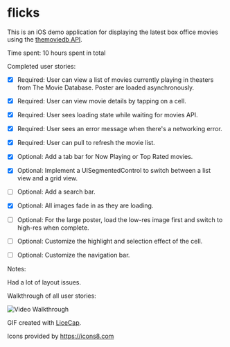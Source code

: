 # flicks

This is an iOS demo application for displaying the latest box office movies using the [themoviedb API](https://developers.themoviedb.org/3/getting-started).

Time spent: 10 hours spent in total

Completed user stories:

 * [x] Required: User can view a list of movies currently playing in theaters from The Movie Database. Poster are loaded asynchronously.
 * [x] Required: User can view movie details by tapping on a cell.
 * [x] Required: User sees loading state while waiting for movies API.
 * [x] Required: User sees an error message when there's a networking error.
 * [x] Required: User can pull to refresh the movie list.
 * [x] Optional: Add a tab bar for Now Playing or Top Rated movies.
 * [x] Optional: Implement a UISegmentedControl to switch between a list view and a grid view.
 * [ ] Optional: Add a search bar.
 * [x] Optional: All images fade in as they are loading.
 * [ ] Optional: For the large poster, load the low-res image first and switch to high-res when complete.
 * [ ] Optional: Customize the highlight and selection effect of the cell.
 * [ ] Optional: Customize the navigation bar.

 
Notes:

Had a lot of layout issues.

Walkthrough of all user stories:

![Video Walkthrough](anim_rotten_tomatoes.gif)

GIF created with [LiceCap](http://www.cockos.com/licecap/).

Icons provided by https://icons8.com
